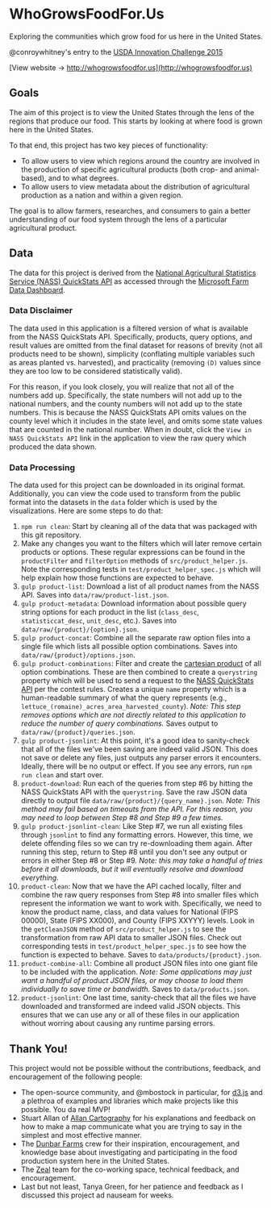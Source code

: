 # WhoGrowsFoodFor.Us
Exploring the communities which grow food for us here in the United States.

@conroywhitney's entry to the [USDA Innovation Challenge 2015](https://usdaapps.devpost.com)

[View website &rarr; http://whogrowsfoodfor.us](http://whogrowsfoodfor.us)

## Goals
The aim of this project is to view the United States through the lens of
the regions that produce our food. This starts by looking at where food
is grown here in the United States.

To that end, this project has two key pieces of functionality:
 * To allow users to view which regions around the country are involved in the production
   of specific agricultural products (both crop- and animal-based), and to what degrees.
 * To allow users to view metadata about the distribution of
   agricultural production as a nation and within a given region.

The goal is to allow farmers, researches, and consumers to gain a better
understanding of our food system through the lens of a particular
agricultural product.

## Data
The data for this project is derived from the [National Agricultural Statistics Service (NASS) QuickStats API](http://quickstats.nass.usda.gov) as accessed through the [Microsoft Farm Data Dashboard](http://innovationchallenge.azurewebsites.net/#NassTab). 

### Data Disclaimer
The data used in this application is a filtered version of what is
available from the NASS QuickStats API. Specifically, products, query
options, and result values are omitted from the final dataset for
reasons of brevity (not all products need to be shown), simplicity
(conflating multiple variables such as areas planted vs. harvested), and
practicality (removing `(D)` values since they are too low to be
considered statistically valid).

For this reason, if you look closely, you will realize that not all of
the numbers add up. Specifically, the state numbers will not add up to
the national numbers, and the county numbers will not add up to the
state numbers. This is because the NASS QuickStats API omits values on
the county level which it includes in the state level, and omits some
state values that are counted in the national number. When in doubt,
click the `View in NASS QuickStats API` link in the application to view
the raw query which produced the data shown.

### Data Processing
The data used for this project can be downloaded in its original format.
Additionally, you can view the code used to transform from the public
format into the datasets in the `data` folder which is used by the
visualizations. Here are some steps to do that:

1. `npm run clean`: Start by cleaning all of the data that was packaged
   with this git repository.
2. Make any changes you want to the filters which will later remove
   certain products or options. These regular expressions can be found in the `productFilter` and `filterOption` methods of `src/product_helper.js`. Note the corresponding tests in `test/product_helper_spec.js` which will help explain how those functions are expected to behave.
3. `gulp product-list`: Download a list of all product names from
   the NASS API. Saves into `data/raw/product-list.json`.
4. `gulp product-metadata`: Download information about possible query string
   options for each product in the list (`class_desc`, `statisticcat_desc`, `unit_desc`, etc.). Saves into `data/raw/{product}/{option}.json`.
5. `gulp product-concat`: Combine all the separate raw option files into a single
   file which lists all possible option combinations. Saves into `data/raw/{product}/options.json`.
6. `gulp product-combinations`: Filter and create the [cartesian product](https://en.wikipedia.org/wiki/Cartesian_product) of all option combinations.
    These are then combined to create a `querystring` property which will be used to send a request to the [NASS QuickStats API](http://usdaapps.devpost.com/details/resources) per the contest rules. Creates a unique `name` property which is a human-readable summary of what the query represents (e.g., `lettuce_(romaine)_acres_area_harvested_county`). *Note: This step removes options which are not directly related to this application to reduce the number of query combinations.* Saves output to `data/raw/{product}/queries.json`.
7. `gulp product-jsonlint`: At this point, it's a good idea to
   sanity-check that all of the files we've been saving are indeed valid
JSON. This does not save or delete any files, just outputs any parser
errors it encounters. Ideally, there will be no output or effect. If you
see any errors, run `npm run clean` and start over.
8. `product-download`: Run each of the queries from step #6 by hitting
   the NASS QuickStats API with the `querystring`. Save the raw JSON
data directly to output file `data/raw/{product}/{query_name}.json`.
*Note: This method may fail based on timeouts from the API. For this
reason, you may need to loop between Step #8 and Step #9 a few times.*
9. `gulp product-jsonlint-clean`: Like Step #7, we run all existing
   files through `jsonlint` to find any formatting errors. However, this
time, we delete offending files so we can try re-downloading them again.
After running this step, return to Step #8 until you don't see any
output or errors in either Step #8 or Step #9. *Note: this may take a
handful of tries before it all downloads, but it will eventually
resolve and download everything.*
10. `product-clean`: Now that we have the API cached locally, filter and combine the raw query
   responses from Step #8 into smaller files which represent the
information we want to work with. Specifically, we need to know the
product name, class, and data values for National (FIPS 00000), State
(FIPS XX000), and County (FIPS XXYYY) levels. Look in the `getCleanJSON` method of `src/product_helper.js` to
see the transformation from raw API data to smaller JSON files. Check
out corresponding tests in `test/product_helper_spec.js` to see how the
function is expected to behave. Saves to `data/products/{product}.json`.
11. `product-combine-all`: Combine all product JSON files into one giant
   file to be included with the application. *Note: Some applications may just want a handful of
   product JSON files, or may choose to load them individually to save
time or bandwidth.* Saves to `data/products.json`.
12. `product-jsonlint`: One last time, sanity-check that all the files
    we have downloaded and transformed are indeed valid JSON objects.
This ensures that we can use any or all of these files in our
application without worring about causing any runtime parsing errors.

## Thank You!
This project would not be possible without the contributions, feedback,
and encouragement of the following people:

 * The open-source community, and @mbostock in particular, for [d3.js](https://github.com/mbostock/d3/) and a plethroa of examples and libraries which make projects like this possible. You da real MVP!
 * Stuart Allan of [Allan Cartography](http://allancartography.com/) for his explanations and feedback
   on how to make a map communicate what you are trying to say in the
simplest and most effective manner.
 * The [Dunbar Farms](http://dunbarfarms.com/) crew for their
   inspiration, encouragement, and knowledge base about investigating and participating in
the food production system here in the United States.
 * The [Zeal](https://codingzeal.com/) team for the co-working space,
   technical feedback, and encouragement.
 * Last but not least, Tanya Green, for her patience and feedback as I
   discussed this project ad nauseam for weeks.

